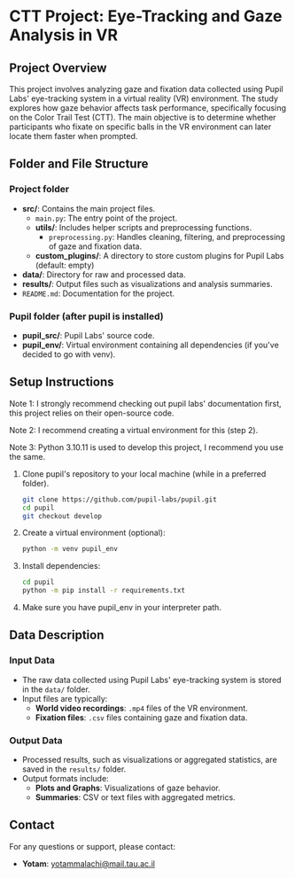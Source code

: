 # CTT Project: Eye-Tracking and Gaze Analysis in VR
## Project Overview

This project involves analyzing gaze and fixation data collected using Pupil Labs' eye-tracking system in a virtual reality (VR) environment. The study explores how gaze behavior affects task performance, specifically focusing on the Color Trail Test (CTT). The main objective is to determine whether participants who fixate on specific balls in the VR environment can later locate them faster when prompted.
## Folder and File Structure
### Project folder
- **src/**: Contains the main project files.
  - `main.py`: The entry point of the project.
  - **utils/**: Includes helper scripts and preprocessing functions.
    - `preprocessing.py`: Handles cleaning, filtering, and preprocessing of gaze and fixation data.
  - **custom_plugins/**: A directory to store custom plugins for Pupil Labs (default: empty)
- **data/**: Directory for raw and processed data.
- **results/**: Output files such as visualizations and analysis summaries.
- `README.md`: Documentation for the project.
### Pupil folder (after pupil is installed)
- **pupil_src/**: Pupil Labs' source code.
- **pupil_env/**: Virtual environment containing all dependencies (if you've decided to go with venv).
## Setup Instructions
Note 1: I strongly recommend checking out pupil labs' documentation first, this project relies on their open-source code.

Note 2: I recommend creating a virtual environment for this (step 2).

Note 3: Python 3.10.11 is used to develop this project, I recommend you use the same.

1. Clone pupil's repository to your local machine (while in a preferred folder).
   ```bash
   git clone https://github.com/pupil-labs/pupil.git
   cd pupil
   git checkout develop
2. Create a virtual environment (optional):
   ```bash
   python -m venv pupil_env
3. Install dependencies:
   ```bash
   cd pupil
   python -m pip install -r requirements.txt
4. Make sure you have pupil_env in your interpreter path.
## Data Description

### Input Data
- The raw data collected using Pupil Labs' eye-tracking system is stored in the `data/` folder.
- Input files are typically:
  - **World video recordings**: `.mp4` files of the VR environment.
  - **Fixation files**: `.csv` files containing gaze and fixation data.

### Output Data
- Processed results, such as visualizations or aggregated statistics, are saved in the `results/` folder.
- Output formats include:
  - **Plots and Graphs**: Visualizations of gaze behavior.
  - **Summaries**: CSV or text files with aggregated metrics.


## Contact

For any questions or support, please contact:
- **Yotam**: yotammalachi@mail.tau.ac.il
